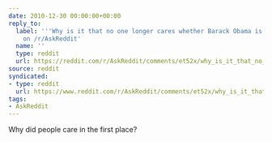 ```yaml
---
date: 2010-12-30 00:00:00+00:00
reply_to:
  label: '''Why is it that no one longer cares whether Barack Obama is a muslim?''
    on /r/AskReddit'
  name: ''
  type: reddit
  url: https://reddit.com/r/AskReddit/comments/et52x/why_is_it_that_no_one_longer_cares_whether_barack/
source: reddit
syndicated:
- type: reddit
  url: https://www.reddit.com/r/AskReddit/comments/et52x/why_is_it_that_no_one_longer_cares_whether_barack/c1aptxn/
tags:
- AskReddit
---
```


Why did people care in the first place?